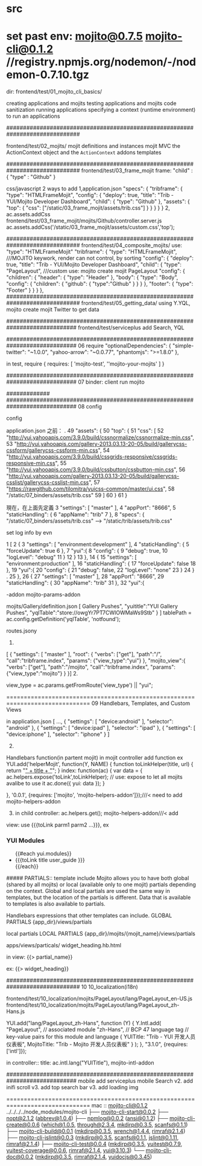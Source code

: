 src
==============================================================================
set past
env:
mojito@0.7.5
mojito-cli@0.1.2
//registry.npmjs.org/nodemon/-/nodemon-0.7.10.tgz
==============================================================================
dir:
frontend/test/01_mojito_cli_basics/

creating applications and mojits
testing applications and mojits
code sanitization
running applications
specifying a context (runtime environment) to run an applications

##############################################################################

frontend/test/02_mojits/
mojit definitions and instances
mojit MVC
the ActionContext object and the `ActionContext` addons
templates


##############################################################################
frontend/test/03_frame_mojit
frame:
    "child" : {
                "type" : "Github"
              }

css/javascript
2 ways to add
1,application.json
    "specs": {
      "tribframe": {
        "type": "HTMLFrameMojit",
        "config": {
          "deploy": true,
          "title": "Trib - YUI/Mojito Developer Dashboard",
          "child": {
            "type": "Github"
          },
          "assets": {
            "top": {
              "css": ["/static/03_frame_mojit/assets/trib.css"]
            }
          }
        }
      }
    }
2,
ac.assets.addCss
frontend/test/03_frame_mojit/mojits/Github/controller.server.js
     ac.assets.addCss('/static/03_frame_mojit/assets/custom.css','top');

##############################################################################
frontend/test/04_composite_mojits/
use: "type": "HTMLFrameMojit"
      "tribframe": {
        "type": "HTMLFrameMojit",   ///MOJITO keywork, render can not control, by sorting
        "config": {
          "deploy": true,
          "title": "Trib - YUI/Mojito Developer Dashboard",
          "child": {
            "type": "PageLayout",   ///custom use:  mojito create mojit PageLayout
            "config": {
              "children": {
                "header": {
                  "type": "Header"
                },
                "body": {
                  "type": "Body",
                  "config": {
                    "children": {
                      "github": {
                        "type":"Github"
                      }
                    }
                  }
                },
                "footer": {
                  "type": "Footer"
                }
              }
            }
        },
##############################################################################
frontend/test/05_getting_data/
using
Y.YQL,
mojito create mojit Twitter
to get data


#############################################################################
frontend/test/serviceplus
add Search, YQL


#############################################################################
06
require
"optionalDependencies": {
      "simple-twitter": "~1.0.0",
         "yahoo-arrow": "~0.0.77",
            "phantomjs": ">=1.8.0"
        },

in test, require
{ requires: [ 'mojito-test', ''mojito-your-mojits' ] }



#############################################################################
07
binder: client run mojito

#############
#############################################################################
08 config

config


application.json
之前：
.  49                     "assets": {
   50                         "top": {
   51                             "css": [
   52                                 "http://yui.yahooapis.com/3.9.0/build/cssnormalize/cssnormalize-min.css",
   53                             "http://yui.yahooapis.com/gallery-2013.03.13-20-05/build/gallerycss-cssform/gallerycss-cssform-min.css",
   54                             "http://yui.yahooapis.com/3.9.0/build/cssgrids-responsive/cssgrids-responsive-min.css",
   55                             "http://yui.yahooapis.com/3.9.0/build/cssbutton/cssbutton-min.css",
   56                             "http://yui.yahooapis.com/gallery-2013.03.13-20-05/build/gallerycss-csslist/gallerycss-csslist-min.css",
   57                             "https://rawgithub.com/tilomitra/yuicss-common/master/ui.css",
   58                             "/static/07_binders/assets/trib.css"
   59                                 ]
   60                         }
   61                     }

現在，在上面先定義
    3     "settings": [ "master" ],
    4         "appPort": "8666",
    5         "staticHandling": {
    6              "appName": "trib"
    7                 },
    8         "specs": {
  "/static/07_binders/assets/trib.css"  --> "/static/trib/assets/trib.css"


set log info by evn

1 [
2 {
3 "settings": [ "environment:development" ],
4 "staticHandling": {
5 "forceUpdate": true 6 },
7 "yui":{
8 "config": {
9 "debug": true,
   10 "logLevel": "debug"
   11 }
   12 }
   13 },
   14 {
   15 "settings": [ "environment:production" ],
   16 "staticHandling": {
   17 "forceUpdate": false
   18 },
   19 "yui":{
   20 "config": {
   21 "debug": false,
   22 "logLevel": "none"
   23 }
   24 }
.  25 },
   26 {
   27 "settings": [ "master" ],
   28 "appPort": "8666",
   29 "staticHandling": {
   30 "appName": "trib"
   31 },
   32 "yui":{



 -addon
mojito-params-addon

 mojits/Gallery/definition.json
 [ Gallery Pushes",     "yuititle":"YUI Gallery Pushes",     "yqlTable":"store://owgYr7PT7CWIOWMaWs9Stb"   } ]
    tablePath = ac.config.getDefinition('yqlTable', 'notfound');

routes.jsony

  1.

[  {    "settings": [ "master" ],    "root": {      "verbs": ["get"],      "path":"/",      "call":"tribframe.index",      "params": {"view_type":"yui"}    },    "mojito_view":{      "verbs": ["get"],      "path":"/mojito",      "call":"tribframe.index",      "params": {"view_type":"mojito"}    }  }]
  2.


  view_type = ac.params.getFromRoute('view_type') || "yui";


==============================================================================
09
Handlebars, Templates, and Custom Views

in application.json
[
  ...,
  {
    "settings": [ "device:android" ],
    "selector": "android"
  },
  {
    "settings": [ "device:ipad" ],
    "selector": "ipad"
  },
  {
    "settings": [ "device:iphone" ],
    "selector": "iphone"
  }
]

2.
Handlebars function(in partent mojit)
in mojit controller
add function
ex
YUI.add('helperMojit', function(Y, NAME) {
function toLinkHelper(title, url) {
    return "<a href='" + url + "'>" + title + "</a>";
  }
  index: function(ac) {
    var data = {
    ac.helpers.expose('toLink',toLinkHelper); // use: expose to let all mojits avalibe to use it
    ac.done({ yui: data });
  }

}, '0.0.1', {requires: ['mojito', 'mojito-helpers-addon']});///< need to add mojito-helpers-addon

3. in child
controller:
ac.helpers.get();
mojito-helpers-addon///< add

view:
use {{{toLink parm1 parm2 ...}}}, ex
<div id="{{mojit_view_id}}">
  <h3>YUI Modules</h3>
  <ul>
  {{#each yui.modules}}
    <li>{{{toLink title user_guide }}}</li>
  {{/each}}
  </ul>
</div>
#####
PARTIALS:: template include
Mojito allows you to have both global (shared by all mojits) or local (available only to one mojit) partials depending on the context.
Global and local partials are used the same way in templates,
but the location of the partials is different. Data that is available to templates is also available to partials.



Handlebars expressions that other templates can include.
GLOBAL PARTIALS
{app_dir}/views/partials

local partials
LOCAL PARTIALS
{app_dir}/mojits/{mojit_name}/views/partials

apps/views/particals/ widget_heading.hb.html

in view:
 {{> partial_name}}

ex:
 {{> widget_heading}}



##############################################################################
10 10_localization(i18n)

frontend/test/10_localization/mojits/PageLayout/lang/PageLayout_en-US.js
frontend/test/10_localization/mojits/PageLayout/lang/PageLayout_zh-Hans.js

YUI.add("lang/PageLayout_zh-Hans", function (Y) {
   Y.Intl.add(
    "PageLayout",  // associated module
    "zh-Hans",    // BCP 47 language tag
    // key-value pairs for this module and language
    {
      YUITitle: "Trib - YUI 开发人员仪表板",
      MojitoTitle: "Trib - Mojito 开发人员仪表板"
    }
  );
}, "3.1.0", {requires: ['intl']});

in controller::
title: ac.intl.lang("YUITitle"),
mojito-intl-addon

#############################################################################
mobile
add serviceplus mobile Search
v2. add inifi scroll
v3. add top search bar
v3. add loading img








==============================================================================
mac ::
mojito-cli@0.1.2 ../../../../node_modules/mojito-cli
├── mojito-cli-start@0.0.2
├── nopt@2.1.2 (abbrev@1.0.4)
├── npmlog@0.0.2 (ansi@0.1.2)
├── mojito-cli-create@0.0.6 (which@1.0.5, through@2.3.4, mkdirp@0.3.5, scanfs@0.1.1)
├── mojito-cli-build@0.0.1 (mkdirp@0.3.5, wrench@1.4.4, rimraf@2.1.4)
├── mojito-cli-jslint@0.0.3 (mkdirp@0.3.5, scanfs@0.1.1, jslint@0.1.11, rimraf@2.1.4)
├── mojito-cli-test@0.0.4 (mkdirp@0.3.5, yuitest@0.7.9, yuitest-coverage@0.0.6, rimraf@2.1.4, yui@3.10.3)
└── mojito-cli-doc@0.0.2 (mkdirp@0.3.5, rimraf@2.1.4, yuidocjs@0.3.45)

